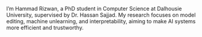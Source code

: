 I’m Hammad Rizwan, a PhD student in Computer Science at Dalhousie University, supervised by Dr. Hassan Sajjad. My research focuses on model editing, machine unlearning, and interpretability, aiming to make AI systems more efficient and trustworthy.
